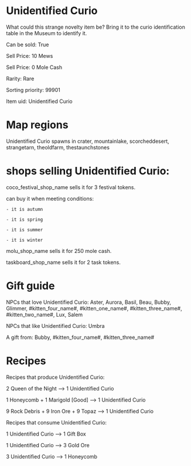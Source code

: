 # Unidentified Curio

What could this strange novelty item be? Bring it to the curio identification table in the Museum to identify it.

Can be sold: True

Sell Price: 10 Mews

Sell Price: 0 Mole Cash

Rarity: Rare

Sorting priority: 99901

Item uid: Unidentified Curio

# Map regions

Unidentified Curio spawns in crater, mountainlake, scorcheddesert, strangetarn, theoldfarm, thestaunchstones

# shops selling Unidentified Curio:

coco_festival_shop_name sells it for 3 festival tokens.

  can buy it when meeting conditions: 

    - it is autumn

    - it is spring

    - it is summer

    - it is winter

molu_shop_name sells it for 250 mole cash.

taskboard_shop_name sells it for 2 task tokens.

# Gift guide

NPCs that love Unidentified Curio: Aster, Aurora, Basil, Beau, Bubby, Glimmer, #kitten_four_name#, #kitten_one_name#, #kitten_three_name#, #kitten_two_name#, Lux, Salem

NPCs that like Unidentified Curio: Umbra

A gift from: Bubby, #kitten_four_name#, #kitten_three_name#

# Recipes

Recipes that produce Unidentified Curio:

2 Queen of the Night --> 1 Unidentified Curio

1 Honeycomb + 1 Marigold [Good] --> 1 Unidentified Curio

9 Rock Debris + 9 Iron Ore + 9 Topaz --> 1 Unidentified Curio

Recipes that consume Unidentified Curio:

1 Unidentified Curio --> 1 Gift Box

1 Unidentified Curio --> 3 Gold Ore

3 Unidentified Curio --> 1 Honeycomb